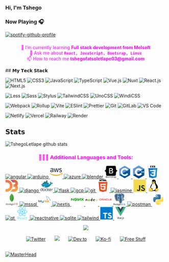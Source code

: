 ### Hi, I'm Tshego
### Now Playing 🎧

[![spotify-github-profile](https://spotify-github-profile.vercel.app/api/view?uid=2c9uurmim78xlfju8ad1mo8bq&cover_image=true&theme=novatorem&show_offline=true&background_color=080808&interchange=false&bar_color=ce1ad1&bar_color_cover=false)](https://github.com/kittinan/spotify-github-profile)

###


 <p align="center" style="color: #FF00FF;"> 
   🌱 I’m currently learning <strong>Full stack development from Melsoft</strong><br> 
   💬 Ask me about <strong><code>React, JavaScript, Bootsrap, Linux</code></strong><br> 
   📫 How to reach me <strong>tshegofatsoletlape03@gmail.com</strong> 
 </p>
## 𝗠𝘆 𝗧𝗲𝗰𝗸 𝗦𝘁𝗮𝗰𝗸 
  
 ![HTML5](https://img.shields.io/badge/-HTML5-%23E44D27?style=flat-square&logo=html5&logoColor=ffffff) 
 ![CSS3](https://img.shields.io/badge/-CSS3-%231572B6?style=flat-square&logo=css3) 
 ![JavaScript](https://img.shields.io/badge/-JavaScript-%23F7DF1C?style=flat-square&logo=javascript&logoColor=000000&labelColor=%23F7DF1C&color=%23FFCE5A) 
 ![TypeScript](https://img.shields.io/badge/-TypeScript-007ACC?style=flat-square&logo=typescript&logoColor=white) 
 ![Vue.js](https://img.shields.io/badge/-Vue.js-%232c3e50?style=flat-square&logo=vuedotjs) 
 ![Nuxt](https://img.shields.io/badge/-Nuxt.js-%23282C34?style=flat-square&logo=nuxtdotjs) 
 ![React.js](https://img.shields.io/badge/-React.js-%23282C34?style=flat-square&logo=react) 
 ![Next.js](https://img.shields.io/badge/-Next.js-%23000000?style=flat-square&logo=nextdotjs) 
  
 ![Less](https://img.shields.io/badge/-Less-%231d365d?style=flat-square&logo=less&logoColor=ffffff) 
 ![Sass](https://img.shields.io/badge/-Sass-%23CC6699?style=flat-square&logo=sass&logoColor=ffffff) 
 ![Stylus](https://img.shields.io/badge/-Stylus-%23333333?style=flat-square&logo=stylus) 
 ![TailwindCSS](https://img.shields.io/badge/-TailwindCSS-%231a202c?style=flat-square&logo=tailwind-css) 
 ![UnoCSS](https://img.shields.io/badge/-UnoCSS-%23333333?style=flat-square&logo=unocss) 
 ![WindiCSS](https://img.shields.io/badge/-WindiCSS-%23000000?style=flat-square&logo=tailwind-css&&logoColor=48B0F1) 
  
 ![Webpack](https://img.shields.io/badge/-Webpack-%232C3A42?style=flat-square&logo=webpack) 
 ![Rollup](https://img.shields.io/badge/-Rollup-%23EC4A3F?style=flat-square&logo=rollupdotjs&logoColor=ffffff) 
 ![Vite](https://img.shields.io/badge/-Vite-%23646CFF?style=flat-square&logo=vite&logoColor=ffffff) 
 ![ESlint](https://img.shields.io/badge/-ESLint-%234B32C3?style=flat-square&logo=eslint) 
 ![Prettier](https://img.shields.io/badge/-Prettier-%23F7B93E?style=flat-square&logo=prettier&logoColor=ffffff) 
 ![Git](https://img.shields.io/badge/-Git-%23F05032?style=flat-square&logo=git&logoColor=%23ffffff) 
 ![GitLab](https://img.shields.io/badge/-GitLab-FCA121?style=flat-square&logo=gitlab) 
 ![VS Code](https://img.shields.io/badge/-VSCode-%23007ACC?style=flat-square&logo=visual-studio-code) 
  
 ![Netlify](https://img.shields.io/badge/-Netlify-%2300C7B7?style=flat-square&logo=netlify&logoColor=ffffff) 
 ![Vercel](https://img.shields.io/badge/-Vercel-%23ffffff?style=flat-square&logo=vercel&logoColor=000000) 
 ![Railway](https://img.shields.io/badge/-Railway-%230B0D0E?style=flat-square&logo=railway) 
 ![Render](https://img.shields.io/badge/-Render-%2346E3B7?style=flat-square&logo=render&logoColor=ffffff) 
  
 ## 𝗦𝘁𝗮𝘁𝘀 
  
 ![TshegoLetlape github stats](https://github-readme-stats.vercel.app/api?username=TshegoLetlape&show_icons=true&theme=dracula)
<!--
**TshegoLetlape/TshegoLetlape** is a ✨ _special_ ✨ repository because its `README.md` (this file) appears on your GitHub profile.

Here are some ideas to get you started:

- 🔭 I’m currently working on ...
- 🌱 I’m currently learning ...
- 👯 I’m looking to collaborate on ...
- 🤔 I’m looking for help with ...
- 💬 Ask me about ...
- 📫 How to reach me: ...
- 😄 Pronouns: ...
- ⚡ Fun fact: ...
-->

<h3 align="center" style="color: #FF00FF;">👨🏿‍💻 
 Additional Languages and Tools:</h3> 
 <p align="left"> <a href="https://angular.io" target="_blank" rel="noreferrer"> <img src="https://angular.io/assets/images/logos/angular/angular.svg" alt="angular" width="40" height="40"/> </a> <a href="https://www.arduino.cc/" target="_blank" rel="noreferrer"> <img src="https://cdn.worldvectorlogo.com/logos/arduino-1.svg" alt="arduino" width="40" height="40"/> </a> <a href="https://aws.amazon.com" target="_blank" rel="noreferrer"> <img src="https://raw.githubusercontent.com/devicons/devicon/master/icons/amazonwebservices/amazonwebservices-original-wordmark.svg" alt="aws" width="40" height="40"/> </a> <a href="https://azure.microsoft.com/en-in/" target="_blank" rel="noreferrer"> <img src="https://www.vectorlogo.zone/logos/microsoft_azure/microsoft_azure-icon.svg" alt="azure" width="40" height="40"/> </a> <a href="https://www.blender.org/" target="_blank" rel="noreferrer"> <img src="https://download.blender.org/branding/community/blender_community_badge_white.svg" alt="blender" width="40" height="40"/> </a> <a href="https://getbootstrap.com" target="_blank" rel="noreferrer"> <img src="https://raw.githubusercontent.com/devicons/devicon/master/icons/bootstrap/bootstrap-plain-wordmark.svg" alt="bootstrap" width="40" height="40"/> </a> <a href="https://www.cprogramming.com/" target="_blank" rel="noreferrer"> <img src="https://raw.githubusercontent.com/devicons/devicon/master/icons/c/c-original.svg" alt="c" width="40" height="40"/> </a> <a href="https://www.w3schools.com/cpp/" target="_blank" rel="noreferrer"> <img src="https://raw.githubusercontent.com/devicons/devicon/master/icons/cplusplus/cplusplus-original.svg" alt="cplusplus" width="40" height="40"/> </a> <a href="https://www.w3schools.com/css/" target="_blank" rel="noreferrer"> <img src="https://raw.githubusercontent.com/devicons/devicon/master/icons/css3/css3-original-wordmark.svg" alt="css3" width="40" height="40"/> </a> <a href="https://d3js.org/" target="_blank" rel="noreferrer"> <img src="https://raw.githubusercontent.com/devicons/devicon/master/icons/d3js/d3js-original.svg" alt="d3js" width="40" height="40"/> </a> <a href="https://www.djangoproject.com/" target="_blank" rel="noreferrer"> <img src="https://cdn.worldvectorlogo.com/logos/django.svg" alt="django" width="40" height="40"/> </a> <a href="https://www.docker.com/" target="_blank" rel="noreferrer"> <img src="https://raw.githubusercontent.com/devicons/devicon/master/icons/docker/docker-original-wordmark.svg" alt="docker" width="40" height="40"/> </a> <a href="https://flask.palletsprojects.com/" target="_blank" rel="noreferrer"> <img src="https://www.vectorlogo.zone/logos/pocoo_flask/pocoo_flask-icon.svg" alt="flask" width="40" height="40"/> </a> <a href="https://cloud.google.com" target="_blank" rel="noreferrer"> <img src="https://www.vectorlogo.zone/logos/google_cloud/google_cloud-icon.svg" alt="gcp" width="40" height="40"/> </a> <a href="https://git-scm.com/" target="_blank" rel="noreferrer"> <img src="https://www.vectorlogo.zone/logos/git-scm/git-scm-icon.svg" alt="git" width="40" height="40"/> </a> <a href="https://www.w3.org/html/" target="_blank" rel="noreferrer"> <img src="https://raw.githubusercontent.com/devicons/devicon/master/icons/html5/html5-original-wordmark.svg" alt="html5" width="40" height="40"/> </a> <a href="https://jasmine.github.io/" target="_blank" rel="noreferrer"> <img src="https://www.vectorlogo.zone/logos/jasmine/jasmine-icon.svg" alt="jasmine" width="40" height="40"/> </a> <a href="https://developer.mozilla.org/en-US/docs/Web/JavaScript" target="_blank" rel="noreferrer"> <img src="https://raw.githubusercontent.com/devicons/devicon/master/icons/javascript/javascript-original.svg" alt="javascript" width="40" height="40"/> </a> <a href="https://www.linux.org/" target="_blank" rel="noreferrer"> <img src="https://raw.githubusercontent.com/devicons/devicon/master/icons/linux/linux-original.svg" alt="linux" width="40" height="40"/> </a> <a href="https://www.mongodb.com/" target="_blank" rel="noreferrer"> <img src="https://raw.githubusercontent.com/devicons/devicon/master/icons/mongodb/mongodb-original-wordmark.svg" alt="mongodb" width="40" height="40"/> </a> <a href="https://www.microsoft.com/en-us/sql-server" target="_blank" rel="noreferrer"> <img src="https://www.svgrepo.com/show/303229/microsoft-sql-server-logo.svg" alt="mssql" width="40" height="40"/> </a> <a href="https://www.mysql.com/" target="_blank" rel="noreferrer"> <img src="https://raw.githubusercontent.com/devicons/devicon/master/icons/mysql/mysql-original-wordmark.svg" alt="mysql" width="40" height="40"/> </a> <a href="https://nextjs.org/" target="_blank" rel="noreferrer"> <img src="https://cdn.worldvectorlogo.com/logos/nextjs-2.svg" alt="nextjs" width="40" height="40"/> </a> <a href="https://www.nginx.com" target="_blank" rel="noreferrer"> <img src="https://raw.githubusercontent.com/devicons/devicon/master/icons/nginx/nginx-original.svg" alt="nginx" width="40" height="40"/> </a> <a href="https://nodejs.org" target="_blank" rel="noreferrer"> <img src="https://raw.githubusercontent.com/devicons/devicon/master/icons/nodejs/nodejs-original-wordmark.svg" alt="nodejs" width="40" height="40"/> </a> <a href="https://www.oracle.com/" target="_blank" rel="noreferrer"> <img src="https://raw.githubusercontent.com/devicons/devicon/master/icons/oracle/oracle-original.svg" alt="oracle" width="40" height="40"/> </a> <a href="https://www.postgresql.org" target="_blank" rel="noreferrer"> <img src="https://raw.githubusercontent.com/devicons/devicon/master/icons/postgresql/postgresql-original-wordmark.svg" alt="postgresql" width="40" height="40"/> </a> <a href="https://postman.com" target="_blank" rel="noreferrer"> <img src="https://www.vectorlogo.zone/logos/getpostman/getpostman-icon.svg" alt="postman" width="40" height="40"/> </a> <a href="https://www.python.org" target="_blank" rel="noreferrer"> <img src="https://raw.githubusercontent.com/devicons/devicon/master/icons/python/python-original.svg" alt="python" width="40" height="40"/> </a> <a href="https://www.qt.io/" target="_blank" rel="noreferrer"> <img src="https://upload.wikimedia.org/wikipedia/commons/0/0b/Qt_logo_2016.svg" alt="qt" width="40" height="40"/> </a> <a href="https://reactjs.org/" target="_blank" rel="noreferrer"> <img src="https://raw.githubusercontent.com/devicons/devicon/master/icons/react/react-original-wordmark.svg" alt="react" width="40" height="40"/> </a> <a href="https://reactnative.dev/" target="_blank" rel="noreferrer"> <img src="https://reactnative.dev/img/header_logo.svg" alt="reactnative" width="40" height="40"/> </a> <a href="https://www.sqlite.org/" target="_blank" rel="noreferrer"> <img src="https://www.vectorlogo.zone/logos/sqlite/sqlite-icon.svg" alt="sqlite" width="40" height="40"/> </a> <a href="https://tailwindcss.com/" target="_blank" rel="noreferrer"> <img src="https://www.vectorlogo.zone/logos/tailwindcss/tailwindcss-icon.svg" alt="tailwind" width="40" height="40"/> </a> <a href="https://www.typescriptlang.org/" target="_blank" rel="noreferrer"> <img src="https://raw.githubusercontent.com/devicons/devicon/master/icons/typescript/typescript-original.svg" alt="typescript" width="40" height="40"/> </a> <a href="https://vuejs.org/" target="_blank" rel="noreferrer"> <img src="https://raw.githubusercontent.com/devicons/devicon/master/icons/vuejs/vuejs-original-wordmark.svg" alt="vuejs" width="40" height="40"/> </a> </p>
<p align="center"> 
   <!-- Typing SVG by bazileros - https://github.com/bazileros/readme-typing-svg --> 
   <a href="https://github.com/DenverCoder1/readme-typing-svg"> 
     <img src="https://readme-typing-svg.demolab.com/?lines=Full-stack%20Web%20and%20App%20developer;Experienced%20in%20C%2FCpp%20and Python;1%2B%20years%20of%20coding%20experience;Always%20learning%20new%20things&font=Fira%20Code&center=true&width=480&height=48&color=FF00FF&vCenter=true&pause=1000&size=20" /></a> 
 </p> 
  
  
 <!-- Social icons section --> 
  
   <p align="center"><a href="https://twitter.com/_bluddd"><img width="32px" alt="Twitter" title="Twitter" src="https://i.imgur.com/OXZM1L6.png"/></a> 
   &#8287;&#8287;&#8287;&#8287;&#8287; 
   <a href="https://discordapp.com/users/1085524219976233003" alt="Discord" title="eros_devs discord server"><img width="32px" src="https://i.imgur.com/OViZO8J.png"/></a> 
   &#8287;&#8287;&#8287;&#8287;&#8287; 
   <a href="https://dev.to/bazileros"><img width="32px" alt="Dev.to" title="bazileros Dev.to" src="https://i.imgur.com/mVm29vK.png"></a> 
   &#8287;&#8287;&#8287;&#8287;&#8287; 
   <a href="https://ko-fi.com/jlawrence"><img width="32px" alt="Ko-fi" title="Buy me a coffee" src="https://i.imgur.com/PpLeD3K.png"/></a> 
   &#8287;&#8287;&#8287;&#8287;&#8287; 
   <a href="http://eyl327.mywebcommunity.org/promos/"><img width="32px" alt="Free Stuff" title="Free gifts for you" src="https://i.imgur.com/0uVwkoZ.png"/></a> 
 </p> 
  
 <br/> 
 <div class="centered-image"> 
   <a href="https://github.com/bazileros"> 
     <img src="https://th.bing.com/th/id/R.f1e734f9cade86fe737a9aa404ad5677?rik=QdksIkqekD8DOQ&pid=ImgRaw&r=0" alt="MasterHead"> 
   </a> 
 </div>
